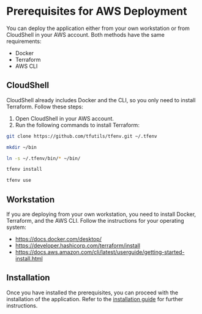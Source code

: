 # Prerequisites for AWS Deployment

You can deploy the application either from your own workstation or from CloudShell in your AWS account. Both methods have the same requirements:
- Docker
- Terraform
- AWS CLI

## CloudShell
CloudShell already includes Docker and the CLI, so you only need to install Terraform. Follow these steps:
1. Open CloudShell in your AWS account.
2. Run the following commands to install Terraform:

```bash
git clone https://github.com/tfutils/tfenv.git ~/.tfenv
```

```bash
mkdir ~/bin
```

```bash
ln -s ~/.tfenv/bin/* ~/bin/
```

```bash
tfenv install
```

```bash
tfenv use
```

## Workstation
If you are deploying from your own workstation, you need to install Docker, Terraform, and the AWS CLI. Follow the instructions for your operating system:
- https://docs.docker.com/desktop/
- https://developer.hashicorp.com/terraform/install
- https://docs.aws.amazon.com/cli/latest/userguide/getting-started-install.html

## Installation
Once you have installed the prerequisites, you can proceed with the installation of the application. Refer to the [installation guide](../aws/README.md) for further instructions.